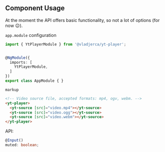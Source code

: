 ## Component Usage

At the moment the API offers basic functionality, so not a lot of options (for now 😉).

`app.module` configuration

```ts
import { YtPlayerModule } from '@vladjerca/yt-player';


@NgModule({
  imports: [
    YtPlayerModule,
  ]
})
export class AppModule { }

```

`markup`

``` html
<!-- Video source file, accepted formats: mp4, ogv, webm. -->
<yt-player>
  <yt-source [src]="video.mp4"></yt-source>
  <yt-source [src]="video.ogg"></yt-source>
  <yt-source [src]="video.webm"></yt-source>
</yt-player>
```

API:

```ts
@Input()
muted: boolean;
```
